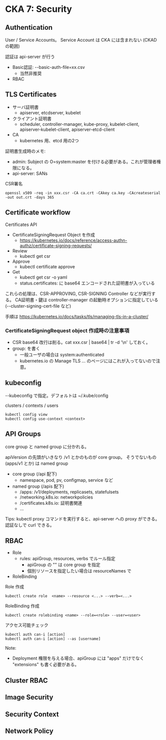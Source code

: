 # CKA 7: Security

## Authentication

User / Service Accounts。
Service Account は CKA には含まれない (CKAD の範囲)

認証は api-server が行う

* Basic認証: --basic-auth-file=xx.csv
    * 当然非推奨
* RBAC

## TLS Certificates

* サーバ証明書
    * apiserver, etcdserver, kubelet
* クライアント証明書
    * scheduler, controller-manager, kube-proxy, kubelet-client, apiserver-kubelet-client, apiserver-etcd-client
* CA
    * kubernetes 用、etcd 用の2つ

証明書生成時のメモ:
* admin: Subject の O=system:master を付ける必要がある。これが管理者権限になる。
* api-server: SANs

CSR署名

    openssl x509 -req -in xxx.csr -CA ca.crt -CAkey ca.key -CAcreateserial -out out.crt -days 365

## Certificate workflow

Certificates API

* CertificateSigningRequest Object を作成
    * https://kubernetes.io/docs/reference/access-authn-authz/certificate-signing-requests/
* Review
    * kubectl get csr
* Approve
    * kubectl certificate approve <name>
* Get
    * kubectl get csr <name> -o yaml
    * status.certificates: に base64 エンコードされた証明書が入っている

これらの処理は、CSR-APPROVING, CSR-SIGNING Controller などが実行する。
CA証明書・鍵は controller-manager の起動時オプションに指定している (--cluster-signing-cert-file など)

手順は https://kubernetes.io/docs/tasks/tls/managing-tls-in-a-cluster/

### CertificateSigningRequest object 作成時の注意事項

* CSR base64 改行は削る。cat xxx.csr | base64 | tr -d '\n' しておく。
* group: を書く
    * 一般ユーザの場合は system:authenticated
    * kubernetes.io の Manage TLS ... のページにはこれが入ってないので注意。

## kubeconfig

--kubeconfig で指定。デフォルトは ~/.kube/config

clusters / contexts / users

    kubectl config view
    kubectl config use-context <context>

## API Groups

core group と named group に分かれる。

apiVersion の先頭がいきなり /v1 とかのものが core group。
そうでないもの (apps/v1 とか) は named group

* core group (/api 配下)
    * namespace, pod, pv, configmap, service など
* named group (/apis 配下)
    * /apps: /v1/deployments, replicasets, statefulsets
    * /networking.k8s.io: networkpolicies
    * /certificates.k8s.io: 証明書関連
    * ...
    
Tips: kubectl proxy コマンドを実行すると、api-server への proxy ができる。認証なしで curl できる。

## RBAC

* Role
    * rules: apiGroup, resources, verbs でルール指定
        * apiGroup の "" は core group を指定
        * 個別リソースを指定したい場合は resourceNames で
* RoleBinding

Role 作成

    kubectl create role  <name> --resource <...> --verb=<...>
    
RoleBinding 作成

    kubectl create rolebinding <name> --role=<role> --user=<user>    

アクセス可能チェック

    kubectl auth can-i [action]
    kubectl auth can-i [action] --as [username]

Note:

* Deployment 権限を与える場合、apiGroup には "apps" だけでなく "extensions" も書く必要がある。

## Cluster RBAC

## Image Security

## Security Context

## Network Policy
    